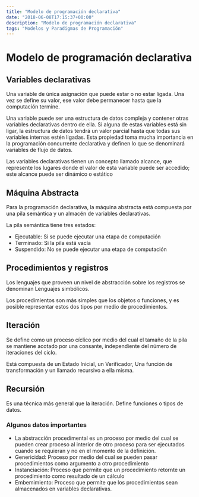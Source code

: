 ```yaml
---
title: "Modelo de programación declarativa"
date: "2018-06-08T17:15:37+00:00"
description: "Modelo de programación declarativa"
tags: "Modelos y Paradigmas de Programación"
---
```

# Modelo de programación declarativa

## Variables declarativas
Una variable de única asignación que puede estar o no estar ligada. Una vez se define su valor, ese valor debe permanecer hasta que la computación termine.

Una variable puede ser una estructura de datos compleja y contener otras variables declarativas dentro de ella. Si alguna de estas variables está sin ligar, la estructura de datos tendrá un valor parcial hasta que todas sus variables internas estén ligadas. Esta propiedad toma mucha importancia en la programación concurrente declarativa y definen lo que se denominará variables de flujo de datos.

Las variables declarativas tienen un concepto llamado alcance, que represente los lugares donde el valor de esta variable puede ser accedido; este alcance puede ser dinámico o estático

## Máquina Abstracta

Para la programación declarativa, la máquina abstracta está compuesta por una pila semántica y un almacén de variables declarativas.

La pila semántica tiene tres estados:
- Ejecutable: Si se puede ejecutar una etapa de computación
- Terminado: Si la pila está vacía
- Suspendido: No se puede ejecutar una etapa de computación

## Procedimientos y registros
Los lenguajes que proveen un nivel de abstracción sobre los registros se denominan Lenguajes simbólicos.

Los procedimientos son más simples que los objetos o funciones, y es posible representar estos dos tipos por medio de procedimientos.

## Iteración
Se define como un proceso cíclico por medio del cual el tamaño de la pila se mantiene acotado por una consante, independiente del número de iteraciones del ciclo.

Está compuesta de un Estado Inicial, un Verificador, Una función de transformación y un llamado recursivo a ella misma.

## Recursión
Es una técnica más general que la iteración. Define funciones o tipos de datos.

### Algunos datos importantes
- La abstracción procedimental es un proceso por medio del cual se pueden  crear proceso al interior de otro proceso para ser ejecutados cuando se requieran y no en el momento de la definición.
- Genericidad: Proceso  por medio del cual se  pueden pasar procedimientos como argumento a otro procedimiento
- Instanciación: Proceso que permite que un procedimiento retornte un procedimiento como resultado de un cálculo
- Embemimiento: Proceso que permite que los procedimientos sean almacenados en variables declarativas.

